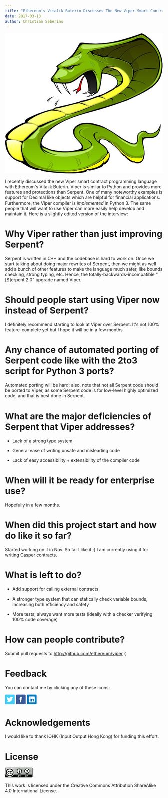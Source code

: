 ```yaml
---
title: "Ethereum's Vitalik Buterin Discusses The New Viper Smart Contract Programming Language"
date: 2017-03-13
author: Christian Seberino
---
```


![viper](./70bf8c709e.jpeg)

I recently discussed the new Viper smart contract programming language with Ethereum's Vitalik Buterin.  Viper is similar to Python and provides more features and protections than Serpent.  One of many noteworthy examples is support for Decimal like objects which are helpful for financial applications.  Furthermore, the Viper compiler is *implemented* in Python 3.  The same people that will want to use Viper can more easily help develop and maintain it.  Here is a slightly edited version of the interview:

# Why Viper rather than just improving Serpent?

Serpent is written in C++ and the codebase is hard to work on.  Once we start talking about doing major rewrites of Serpent, then we might as well add a bunch of other features to make the language much safer, like bounds checking, strong typing, etc. Hence, the totally-backwards-incompatible "[S]erpent 2.0" upgrade named Viper.

# Should people start using Viper now instead of Serpent?

I definitely recommend starting to look at Viper over Serpent. It's not 100% feature-complete yet but I hope it will be in a few months.

# Any chance of automated porting of Serpent code like with the 2to3 script for Python 3 ports?

Automated porting will be hard; also, note that not all Serpent code should be ported to Viper, as some Serpent code is for low-level highly optimized code, and that is best done in Serpent.

# What are the major deficiencies of Serpent that Viper addresses?

* Lack of a strong type system

* General ease of writing unsafe and misleading code

* Lack of easy accessibility + extensibility of the compiler code

# When will it be ready for enterprise use?

Hopefully in a few months.

# When did this project start and how do like it so far?

Started working on it in Nov. So far I like it :) I am currently using it for writing Casper contracts.

# What is left to do?

* Add support for calling external contracts

* A stronger type system that can statically check variable bounds, increasing both efficiency and safety

* More tests; always want more tests (ideally with a checker verifying 100% code coverage)

# How can people contribute?

Submit pull requests to http://github.com/ethereum/viper :)

# Feedback

You can contact me by clicking any of these icons:

[![twitter](./fcbc8685c1.png)](https://twitter.com/chris_seberino) [![facebook](./fcbc627df9.png)](https://www.facebook.com/cseberino) [![linkedin](./fcbcf09c9e.png)](https://www.linkedin.com/in/christian-seberino-776897110)

# Acknowledgements

I would like to thank IOHK (Input Output Hong Kong) for funding this effort.

# License

![license](./88x31.png)

This work is licensed under the Creative Commons Attribution ShareAlike 4.0 International License.
